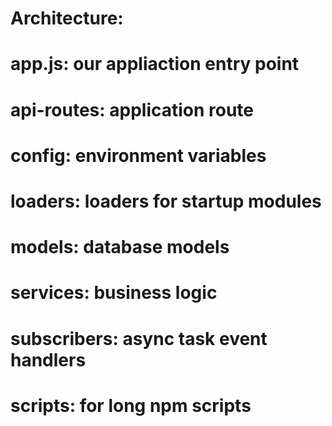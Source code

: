 # Architecture:

# app.js: our appliaction entry point
# api-routes: application route
# config: environment variables
# loaders: loaders for startup modules
# models: database models
# services: business logic
# subscribers: async task event handlers
# scripts: for long npm scripts